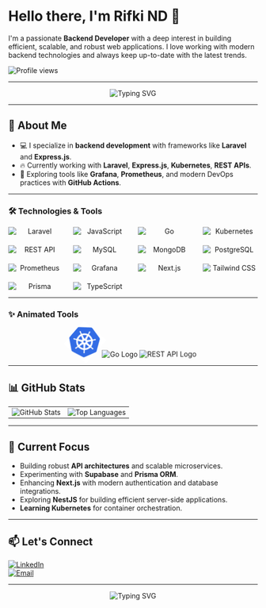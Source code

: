 # Hello there, I'm Rifki ND 👋  

I'm a passionate **Backend Developer** with a deep interest in building efficient, scalable, and robust web applications. I love working with modern backend technologies and always keep up-to-date with the latest trends.

![Profile views](https://komarev.com/ghpvc/?username=RifkiND&color=blue)

---

<div align="center">
  <img src="https://readme-typing-svg.herokuapp.com?font=Fira+Code&size=24&pause=1000&color=36BCF7&width=435&lines=Passionate+Backend+Developer;Scalable+and+Efficient+Solutions;API+Design+and+Integration;Always+Learning+New+Technologies" alt="Typing SVG" />
</div>

---

## 🚀 About Me  
- 💻 I specialize in **backend development** with frameworks like **Laravel** and **Express.js**.  
- 🔥 Currently working with **Laravel**, **Express.js**, **Kubernetes**, **REST APIs**.  
- 🌱 Exploring tools like **Grafana**, **Prometheus**, and modern DevOps practices with **GitHub Actions**.  

---

### 🛠️ Technologies & Tools  

<div align="center" style="display: grid; grid-template-columns: repeat(4, 1fr); gap: 20px; align-items: center;">
  <img src="https://img.shields.io/badge/Laravel-%23FF2D20.svg?style=for-the-badge&logo=laravel&logoColor=white" alt="Laravel" />
  <img src="https://img.shields.io/badge/JavaScript-%23F7DF1E.svg?style=for-the-badge&logo=javascript&logoColor=black" alt="JavaScript" />
  <img src="https://img.shields.io/badge/Go-%2300ADD8.svg?style=for-the-badge&logo=go&logoColor=white" alt="Go" />
  <img src="https://img.shields.io/badge/Kubernetes-%23326CE5.svg?style=for-the-badge&logo=kubernetes&logoColor=white" alt="Kubernetes" />
  <img src="https://img.shields.io/badge/REST%20API-%2334D399.svg?style=for-the-badge&logo=api&logoColor=white" alt="REST API" />
  <img src="https://img.shields.io/badge/MySQL-%234479A1.svg?style=for-the-badge&logo=mysql&logoColor=white" alt="MySQL" />
  <img src="https://img.shields.io/badge/MongoDB-%2347A248.svg?style=for-the-badge&logo=mongodb&logoColor=white" alt="MongoDB" />
  <img src="https://img.shields.io/badge/PostgreSQL-%23336791.svg?style=for-the-badge&logo=postgresql&logoColor=white" alt="PostgreSQL" />
  <img src="https://img.shields.io/badge/Prometheus-%23E6522C.svg?style=for-the-badge&logo=prometheus&logoColor=white" alt="Prometheus" />
  <img src="https://img.shields.io/badge/Grafana-%23F46800.svg?style=for-the-badge&logo=grafana&logoColor=white" alt="Grafana" />
  <img src="https://img.shields.io/badge/Next.js-%23000000.svg?style=for-the-badge&logo=nextdotjs&logoColor=white" alt="Next.js" />
  <img src="https://img.shields.io/badge/TailwindCSS-06B6D4?style=for-the-badge&logo=tailwindcss&logoColor=white" alt="Tailwind CSS" />
  <img src="https://img.shields.io/badge/Prisma-2D3748?style=for-the-badge&logo=Prisma&logoColor=white" alt="Prisma" />
  <img src="https://img.shields.io/badge/TypeScript-007ACC?style=for-the-badge&logo=typescript&logoColor=white" alt="TypeScript" />
</div>

---

### ✨ Animated Tools  

<div align="center">
  <img src="https://raw.githubusercontent.com/kubernetes/kubernetes/master/logo/logo.png" alt="Kubernetes Logo" height="60" style="animation: spin 5s linear infinite;" />
  <img src="https://upload.wikimedia.org/wikipedia/commons/0/05/Go_Logo_Blue.svg" alt="Go Logo" height="60" style="animation: bounce 2s infinite;" />
  <img src="https://img.icons8.com/external-flatart-icons-outline-flatarticons/64/000000/external-api-web-and-app-flatart-icons-outline-flatarticons.png" alt="REST API Logo" height="60" style="animation: pulse 2s infinite;" />
</div>

<style>
  @keyframes spin {
    0% { transform: rotate(0deg); }
    100% { transform: rotate(360deg); }
  }

  @keyframes bounce {
    0%, 20%, 50%, 80%, 100% { transform: translateY(0); }
    40% { transform: translateY(-30px); }
    60% { transform: translateY(-15px); }
  }

  @keyframes pulse {
    0% { transform: scale(1); }
    50% { transform: scale(1.1); }
    100% { transform: scale(1); }
  }
</style>

---

## 📊 GitHub Stats  

<table>
  <tr>
    <td>
      <img src="https://github-readme-stats.vercel.app/api?username=RifkiND&show_icons=true&theme=tokyonight" alt="GitHub Stats" />
    </td>
    <td>
      <img src="https://github-readme-stats.vercel.app/api/top-langs/?username=RifkiND&layout=compact&theme=tokyonight" alt="Top Languages" />
    </td>
  </tr>
</table>

---

## 🌱 Current Focus  
- Building robust **API architectures** and scalable microservices.  
- Experimenting with **Supabase** and **Prisma ORM**.  
- Enhancing **Next.js** with modern authentication and database integrations.  
- Exploring **NestJS** for building efficient server-side applications.  
- **Learning Kubernetes** for container orchestration.  

---

## 📫 Let's Connect  

[![LinkedIn](https://img.shields.io/badge/LinkedIn-Profile-blue?style=for-the-badge&logo=linkedin)](https://linkedin.com/in/a242296/)  
[![Email](https://img.shields.io/badge/Email-rifkinauvaldzaki08@gmail.com-orange?style=for-the-badge&logo=gmail)](mailto:rifkinauvaldzaki08@gmail.com)  

---

<div align="center">
  <img src="https://readme-typing-svg.herokuapp.com?font=Fira+Code&size=18&duration=2000&pause=500&color=36BCF7&center=true&vCenter=true&width=500&lines=Thanks+for+stopping+by!;Let's+connect+and+collaborate!;Backend+Development+is+awesome!" alt="Typing SVG" />
</div>
